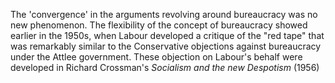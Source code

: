 The 'convergence' in the arguments revolving around bureaucracy was no new phenomenon. The flexibility of the concept of bureaucracy showed earlier in the 1950s, when Labour developed a critique of the "red tape" that was remarkably similar to the Conservative objections against bureaucracy under the Attlee government. These objection on Labour's behalf were developed in Richard Crossman's *Socialism and the new Despotism* (1956)